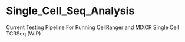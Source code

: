 # Single_Cell_Seq_Analysis
Current Testing Pipeline For Running CellRanger and MIXCR Single Cell TCRSeq (WIP)
